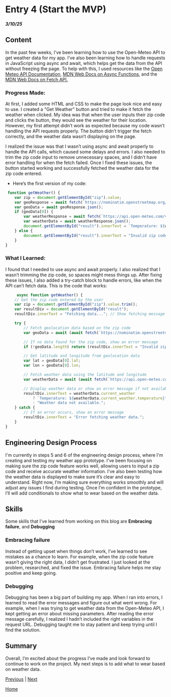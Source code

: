 # Entry 4 (Start the MVP)
##### 3/10/25
## Content
 In the past few weeks, I’ve been learning how to use the Open-Meteo API to get weather data for my app. I’ve also been learning how to handle requests in JavaScript using async and await, which helps get the data from the API without freezing the page. To help with this, I used resources like the  [Open Meteo API Documentation](https://open-meteo.com/en/doc), [MDN Web Docs on Async Functions](https://developer.mozilla.org/en-US/docs/Web/JavaScript/Reference/Statements/async_function), and the[ MDN Web Docs on Fetch API.](https://developer.mozilla.org/en-US/docs/Web/API/Fetch_API)

### Progress Made:

At first, I added some HTML and CSS to make the page look nice and easy to use. I created a "Get Weather" button and tried to make it fetch the weather when clicked. My idea was that when the user inputs their zip code and clicks the button, they would see the weather for their location. However, my first attempt didn’t work as expected because my code wasn’t handling the API requests properly. The button didn’t trigger the fetch correctly, and the weather data wasn’t displaying on the page.

I realized the issue was that I wasn’t using async and await properly to handle the API calls, which caused some delays and errors. I also needed to trim the zip code input to remove unnecessary spaces, and I didn’t have error handling for when the fetch failed. Once I fixed these issues, the button started working and successfully fetched the weather data for the zip code entered.

* Here’s the first version of my code:

```js
 function getWeather() {
    var zip = document.getElementById("zip").value;
    var geoResponse = await fetch(`https://nominatim.openstreetmap.org/search?postalcode=${zip}&format=json`);
    var geoData = await geoResponse.json();
    if (geoData[0]) {
        var weatherResponse = await fetch(`https://api.open-meteo.com/v1/forecast?latitude=${geoData[0].lat}&longitude=${geoData[0].lon}&current_weather=true`);
        var weatherData = await weatherResponse.json();
        document.getElementById("result").innerText = `Temperature: ${weatherData.current_weather.temperature}°C`;
    } else {
        document.getElementById("result").innerText = "Invalid zip code.";
    }
}
```
### What I Learned:

I found that I needed to use async and await properly. I also realized that I wasn’t trimming the zip code, so spaces might mess things up. After fixing these issues, I also added a try-catch block to handle errors, like when the API can’t fetch data. This is the code that works:

```js
     async function getWeather() {
    // Get the zip code entered by the user
    var zip = document.getElementById("zip").value.trim();
    var resultDiv = document.getElementById("result");
    resultDiv.innerText = "Fetching data..."; // Show fetching message

    try {
        // Fetch geolocation data based on the zip code
        var geoData = await (await fetch(`https://nominatim.openstreetmap.org/search?postalcode=${zip}&country=us&format=json`)).json();

        // If no data found for the zip code, show an error message
        if (!geoData.length) return (resultDiv.innerText = "Invalid zip code.");

        // Get latitude and longitude from geolocation data
        var lat = geoData[0].lat;
        var lon = geoData[0].lon;

        // Fetch weather data using the latitude and longitude
        var weatherData = await (await fetch(`https://api.open-meteo.com/v1/forecast?latitude=${lat}&longitude=${lon}&current_weather=true`)).json();

        // Display weather data or show an error message if not available
        resultDiv.innerText = weatherData.current_weather 
            ? `Temperature: ${weatherData.current_weather.temperature}°C` 
            : "Weather data not available.";
    } catch {
        // If an error occurs, show an error message
        resultDiv.innerText = "Error fetching weather data.";
    }
}
```

## Engineering Design Process 
I'm currently in steps 5 and 6 of the engineering design process, where I'm creating and testing my weather app prototype. I've been focusing on making sure the zip code feature works well, allowing users to input a zip code and receive accurate weather information. I’ve also been testing how the weather data is displayed to make sure it’s clear and easy to understand. Right now, I’m making sure everything works smoothly and will adjust any issues I find during testing. Once I’m confident in the prototype, I’ll will add conditionals to show what to wear based on the weather data.

## Skills   
Some skills that I’ve learned from working on this blog are **Embracing failure**, and **Debugging**

### Embracing failure
Instead of getting upset when things don’t work, I’ve learned to see mistakes as a chance to learn. For example, when the zip code feature wasn’t giving the right data, I didn’t get frustrated. I just looked at the problem, researched, and fixed the issue. Embracing failure helps me stay positive and keep going.

### Debugging
Debugging has been a big part of building my app. When I ran into errors, I learned to read the error messages and figure out what went wrong. For example, when I was trying to get weather data from the Open-Meteo API, I kept getting an error about missing parameters. After reading the error message carefully, I realized I hadn’t included the right variables in the request URL. Debugging taught me to stay patient and keep trying until I find the solution.
## Summary
Overall, I’m excited about the progress I’ve made and look forward to continue to work on the project. My next steps is to add what to wear based on weather data.


[Previous](entry03.md) | [Next](entry05.md)

[Home](../README.md)
